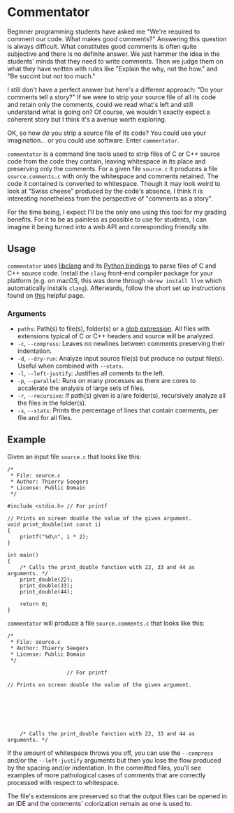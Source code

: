 # Commentator

Beginner programming students have asked me "We're required to comment our code. What makes good comments?"
Answering this question is always difficult.
What constitutes good comments is often quite subjective and there is no definite answer.
We just hammer the idea in the students' minds that they need to write comments.
Then we judge them on what they have written with rules like "Explain the why, not the how." and "Be succint but not too much."

I still don't have a perfect answer but here's a different approach: "Do your comments tell a story?"
If we were to strip your source file of all its code and retain only the comments, could we read what's left and still understand what is going on?
Of course, we wouldn't exactly expect a coherent story but I think it's a avenue worth exploring.

OK, so how *do* you strip a source file of its code? You could use your imagination... or you could use software. Enter `commentator`.

`commentator` is a command line tools used to strip files of C or C++ source code from the code they contain, leaving whitespace in its place and preserving only the comments.
For a given file `source.c` it produces a file `source.comments.c` with only the whitespace and comments retained.
The code it contained is converted to whitespace.
Though it may look weird to look at "Swiss cheese" produced by the code's absence, I think it is interesting nonetheless from the perspective of "comments as a story".

For the time being, I expect I'll be the only one using this tool for my grading benefits.
For it to be as painless as possible to use for students, I can imagine it being turned into a web API and corresponding friendly site.

## Usage

`commentator` uses [libclang](https://clang.llvm.org/docs/Tooling.html) and its [Python bindings](https://github.com/llvm-mirror/clang/blob/master/bindings/python/clang/cindex.py) to parse files of C and C++ source code.
Install the `clang` front-end compiler package for your platform (e.g. on macOS, this was done through `>brew install llvm` which automatically installs `clang`).
Afterwards, follow the short set up instructions found on [this](https://eli.thegreenplace.net/2011/07/03/parsing-c-in-python-with-clang#setting-up) helpful page.

### Arguments

- `paths`: Path(s) to file(s), folder(s) or a [glob expression](https://en.wikipedia.org/wiki/Glob_(programming)). All files with extensions typical of C or C++ headers and source will be analyzed.
- `-c`, `--compress`: Leaves no newlines between comments preserving their indentation.
- `-d`, `--dry-run`: Analyze input source file(s) but produce no output file(s). Useful when combined with `--stats`.
- `-l`, `--left-justify`: Justifies all coments to the left.
- `-p`, `--parallel`: Runs on many processes as there are cores to accalerate the analysis of large sets of files.
- `-r`, `--recursive`: If path(s) given is a/are folder(s), recursively analyze all the files in the folder(s).
- `-s`, `--stats`: Prints the percentage of lines that contain comments, per file and for all files.

## Example

Given an input file `source.c` that looks like this:

```
/*
 * File: source.c
 * Author: Thierry Seegers
 * License: Public Domain
 */

#include <stdio.h> // For printf

// Prints on screen double the value of the given argument.
void print_double(int const i)
{
    printf("%d\n", i * 2);
}

int main()
{
    /* Calls the print_double function with 22, 33 and 44 as arguments. */
    print_double(22);
    print_double(33);
    print_double(44);

    return 0;
}
```

`commentator` will produce a file `source.comments.c` that looks like this:

```
/*
 * File: source.c
 * Author: Thierry Seegers
 * License: Public Domain
 */

                   // For printf

// Prints on screen double the value of the given argument.







    /* Calls the print_double function with 22, 33 and 44 as arguments. */
```

If the amount of whitespace throws you off, you can use the `--compress` and/or the `--left-justify` arguments but then you lose the flow produced by the spacing and/or indentation.
In the committed files, you'll see examples of more pathological cases of comments that are correctly processed with respect to whitespace.

The file's extensions are preserved so that the output files can be opened in an IDE and the comments' colorization remain as one is used to.